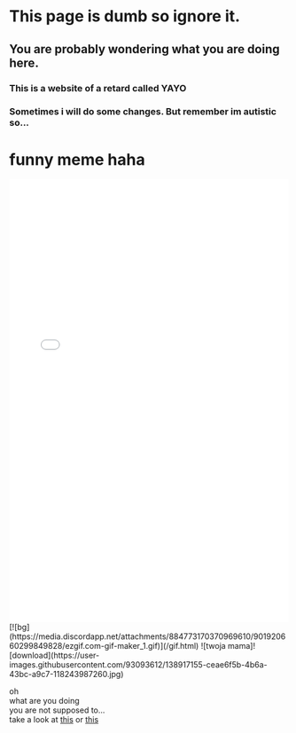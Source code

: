 # This page is dumb so ignore it.<br/>
## You are probably wondering what you are doing here.<br/>
### This is a website of a retard called YAYO
### Sometimes i will do some changes. But remember im **autistic** so...

# **funny meme haha**

<iframe align="center" height="800" width="100%" frameborder="0" scrolling="no" src="gif.html"></iframe>
[![bg](https://media.discordapp.net/attachments/884773170370969610/901920660299849828/ezgif.com-gif-maker_1.gif)](/gif.html)
![twoja mama]![download](https://user-images.githubusercontent.com/93093612/138917155-ceae6f5b-4b6a-43bc-a9c7-118243987260.jpg)

oh<br/>
what are you doing <br/>
you are not supposed to...<br/>
take a look at [this](https://www.youtube.com/watch?v=dQw4w9WgXcQ) or [this](http://ilysomuch.com)<br/>

